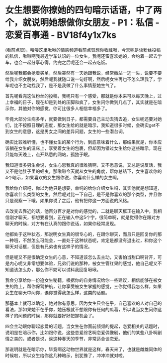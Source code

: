 # 女生想要你撩她的四句暗示话语，中了两个，就说明她想做你女朋友 - P1：私信 - 恋爱百事通 - BV18f4y1x7ks

(看前点赞)，哈喽这里啾啾的情感频道看前点赞想你收藏哦，今天呢是读粉丝投稿的私信，啾啾啊我最近学车认识的一位女生，我呢还蛮喜欢她的，会约着一起去学车，也会一起分享心得，约完之后呢还会一起去吃饭。

然后呢我都会抢着买单，然后突然有一天她跟我说，经常撤站一逃一失，说要不要给我介绍女朋友，然后呢我就随口说一句好啊，然后呢女生再也不怎么理我了，学车呢也不主动找我了，是不是我做了什么事情惹她生气了。

首先呢看完这位粉丝的投稿，我呢只有一个感受，那就是你本来可以每天晚上，过上幸福的日子，现在却是到处的压脚和疯了，女生问你做到几点了，其实就是在暗示你，其他对你的感觉，你可比很多人相信幸福多了。

毕竟大部分生病多年，就要做到日子，都需要自己主动去猜去追，女生呢还要对她们，比不按照日理的态度，那女生给的就是暗示，我知道很多时候，会确实get不到女生的意思，这是男女之间的差异问题，女生的一些潜台词。

确实比较难听懂，也不懂女生的某个行为，到底意味着什么，那结果就是，你本应该躺在女生的温床上，享受着女生的包裹，但却因为错过女生给你这些暗示，现在只能每天晚上，点开熟悉的网站，孤独于眠。

我知道很多男生会说，女生心思我真的很难猜啊，又不愿意说，又总是说反话，我又不是他肚子里的蛔虫，那啾啾今天就从女生的角度，帮你总结下，女生喜欢你的4个暗示，如果喜欢的女生跟你说，你喜欢什么样的女生啊。

我给你介绍吧，你以为他只是想要，单纯的给你介绍女生吗，其实他就是想知道，你喜欢什么类型的女生，然后呢对比一下自己，是不是你喜欢的那个类型，并且你只是观察一下哦，如果你说了之后，他有把你这一方面说的风格。

去改变去靠近的话，他百分百才是对你的感觉的，二就是聊天框正在输入中，我相信刚才聊天，都想要看到，正在输入中这5个字，很简单啊，就是觉得你在跟对方聊天的时候，对方有在认真的跟你说话，如果你经常发现。

他都处于这种状态，那说明女生真的很专心的，在跟你聊天，而且只是回复你的那一种哦，不然怎么可能会，一直处于这种状态呢，肯定是都没有退出过，和你这个聊天对话框，但是有兄弟也有这样子的情况。

但是呢又不是很确定女生的心意，不知道该怎么去主动，又害怕当甜口啊背开，可是内心呢又非常想要体验，兄弟们说的那种，被女生管红果的感觉，他自己呢又不知道该怎么办，那么你不妨可以试料我回复啾啾。

我会分享给你一份追女生秘籍，根据你的自身情况给你一些建议，相信能够在被女生的路上，帮你保驾护航，让你享受被女生掌握的感觉，三你觉得我怎么样，如果女生在聊天中问你，诶你觉得我怎么样，这类的话题。

那基本上就可以确定，她对你有意思，因为女生只会在乎，自己喜欢的人对自己的看法，那如果她不在乎你，她压根就不想跟你有任何的瓜葛，所以说当女生问你这样子的问题的时候，那你就要好好把握机会了。

四会主动跟你聊起恋爱的话题，当女生在你面前频频的提起，恋爱相关的话题时，说明是在暗示你，比如跟你说，这些恋爱综艺啊恋爱偶像剧，他们的某些八卦啊剧情之类的，或者是说，诶这种春天的季节，非常适合谈恋爱。

那说明就是在暗示你，毕竟啊这动物世界就是这样，春天来了，也就是雌雄同体的时候啦，所以女生给你这几种暗示，别犹豫了，冲冲冲就对啦。

